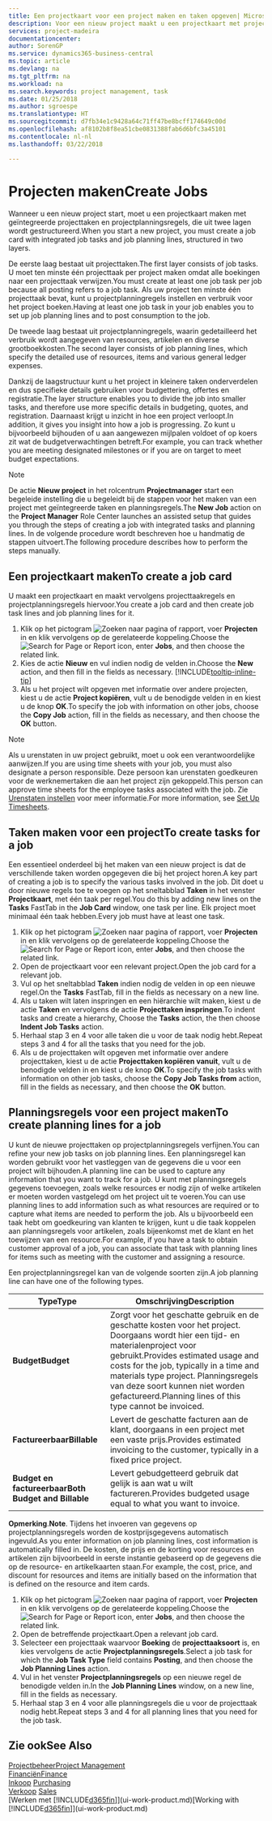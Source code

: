 ```yaml
---
title: Een projectkaart voor een project maken en taken opgeven| Microsoft Docs'
description: Voor een nieuw project maakt u een projectkaart met projecttaken en planningsregels om u te helpen voortgang en budgetten te beheren.
services: project-madeira
documentationcenter: 
author: SorenGP
ms.service: dynamics365-business-central
ms.topic: article
ms.devlang: na
ms.tgt_pltfrm: na
ms.workload: na
ms.search.keywords: project management, task
ms.date: 01/25/2018
ms.author: sgroespe
ms.translationtype: HT
ms.sourcegitcommit: d7fb34e1c9428a64c71ff47be8bcff174649c00d
ms.openlocfilehash: af8102b8f8ea51cbe0831388fab6d6bfc3a45101
ms.contentlocale: nl-nl
ms.lasthandoff: 03/22/2018

---
```

# <a name="create-jobs"></a><span data-ttu-id="f06be-103">Projecten maken</span><span class="sxs-lookup"><span data-stu-id="f06be-103">Create Jobs</span></span>
<span data-ttu-id="f06be-104">Wanneer u een nieuw project start, moet u een projectkaart maken met geïntegreerde projecttaken en projectplanningsregels, die uit twee lagen wordt gestructureerd.</span><span class="sxs-lookup"><span data-stu-id="f06be-104">When you start a new project, you must create a job card with integrated job tasks and job planning lines, structured in two layers.</span></span>  

<span data-ttu-id="f06be-105">De eerste laag bestaat uit projecttaken.</span><span class="sxs-lookup"><span data-stu-id="f06be-105">The first layer consists of job tasks.</span></span> <span data-ttu-id="f06be-106">U moet ten minste één projecttaak per project maken omdat alle boekingen naar een projecttaak verwijzen.</span><span class="sxs-lookup"><span data-stu-id="f06be-106">You must create at least one job task per job because all posting refers to a job task.</span></span> <span data-ttu-id="f06be-107">Als uw project ten minste één projecttaak bevat, kunt u projectplanningregels instellen en verbruik voor het project boeken.</span><span class="sxs-lookup"><span data-stu-id="f06be-107">Having at least one job task in your job enables you to set up job planning lines and to post consumption to the job.</span></span>

<span data-ttu-id="f06be-108">De tweede laag bestaat uit projectplanningregels, waarin gedetailleerd het verbruik wordt aangegeven van resources, artikelen en diverse grootboekkosten.</span><span class="sxs-lookup"><span data-stu-id="f06be-108">The second layer consists of job planning lines, which specify the detailed use of resources, items and various general ledger expenses.</span></span>

<span data-ttu-id="f06be-109">Dankzij de laagstructuur kunt u het project in kleinere taken onderverdelen en dus specifieke details gebruiken voor budgettering, offertes en registratie.</span><span class="sxs-lookup"><span data-stu-id="f06be-109">The layer structure enables you to divide the job into smaller tasks, and therefore use more specific details in budgeting, quotes, and registration.</span></span> <span data-ttu-id="f06be-110">Daarnaast krijgt u inzicht in hoe een project verloopt.</span><span class="sxs-lookup"><span data-stu-id="f06be-110">In addition, it gives you insight into how a job is progressing.</span></span> <span data-ttu-id="f06be-111">Zo kunt u bijvoorbeeld bijhouden of u aan aangewezen mijlpalen voldoet of op koers zit wat de budgetverwachtingen betreft.</span><span class="sxs-lookup"><span data-stu-id="f06be-111">For example, you can track whether you are meeting designated milestones or if you are on target to meet budget expectations.</span></span>

> [!NOTE]  
>   <span data-ttu-id="f06be-112">De actie **Nieuw project** in het rolcentrum **Projectmanager** start een begeleide instelling die u begeleidt bij de stappen voor het maken van een project met geïntegreerde taken en planningsregels.</span><span class="sxs-lookup"><span data-stu-id="f06be-112">The **New Job** action on the **Project Manager** Role Center launches an assisted setup that guides you through the steps of creating a job with integrated tasks and planning lines.</span></span> <span data-ttu-id="f06be-113">In de volgende procedure wordt beschreven hoe u handmatig de stappen uitvoert.</span><span class="sxs-lookup"><span data-stu-id="f06be-113">The following procedure describes how to perform the steps manually.</span></span>

## <a name="to-create-a-job-card"></a><span data-ttu-id="f06be-114">Een projectkaart maken</span><span class="sxs-lookup"><span data-stu-id="f06be-114">To create a job card</span></span>
<span data-ttu-id="f06be-115">U maakt een projectkaart en maakt vervolgens projecttaakregels en projectplanningsregels hiervoor.</span><span class="sxs-lookup"><span data-stu-id="f06be-115">You create a job card and then create job task lines and job planning lines for it.</span></span>

1. <span data-ttu-id="f06be-116">Klik op het pictogram ![Zoeken naar pagina of rapport](media/ui-search/search_small.png "pictogram Zoeken naar pagina of rapport"), voer **Projecten** in en klik vervolgens op de gerelateerde koppeling.</span><span class="sxs-lookup"><span data-stu-id="f06be-116">Choose the ![Search for Page or Report](media/ui-search/search_small.png "Search for Page or Report icon") icon, enter **Jobs**, and then choose the related link.</span></span>  
2. <span data-ttu-id="f06be-117">Kies de actie **Nieuw** en vul indien nodig de velden in.</span><span class="sxs-lookup"><span data-stu-id="f06be-117">Choose the **New** action, and then fill in the fields as necessary.</span></span> [!INCLUDE[tooltip-inline-tip](includes/tooltip-inline-tip_md.md)]
3. <span data-ttu-id="f06be-118">Als u het project wilt opgeven met informatie over andere projecten, kiest u de actie **Project kopiëren**, vult u de benodigde velden in en kiest u de knop **OK**.</span><span class="sxs-lookup"><span data-stu-id="f06be-118">To specify the job with information on other jobs, choose the **Copy Job** action, fill in the fields as necessary, and then choose the **OK** button.</span></span>

> [!NOTE]  
>   <span data-ttu-id="f06be-119">Als u urenstaten in uw project gebruikt, moet u ook een verantwoordelijke aanwijzen.</span><span class="sxs-lookup"><span data-stu-id="f06be-119">If you are using time sheets with your job, you must also designate a person responsible.</span></span> <span data-ttu-id="f06be-120">Deze persoon kan urenstaten goedkeuren voor de werknemertaken die aan het project zijn gekoppeld.</span><span class="sxs-lookup"><span data-stu-id="f06be-120">This person can approve time sheets for the employee tasks associated with the job.</span></span> <span data-ttu-id="f06be-121">Zie [Urenstaten instellen](projects-how-setup-time-sheets.md) voor meer informatie.</span><span class="sxs-lookup"><span data-stu-id="f06be-121">For more information, see [Set Up Timesheets](projects-how-setup-time-sheets.md).</span></span>

## <a name="to-create-tasks-for-a-job"></a><span data-ttu-id="f06be-122">Taken maken voor een project</span><span class="sxs-lookup"><span data-stu-id="f06be-122">To create tasks for a job</span></span>
<span data-ttu-id="f06be-123">Een essentieel onderdeel bij het maken van een nieuw project is dat de verschillende taken worden opgegeven die bij het project horen.</span><span class="sxs-lookup"><span data-stu-id="f06be-123">A key part of creating a job is to specify the various tasks involved in the job.</span></span> <span data-ttu-id="f06be-124">Dit doet u door nieuwe regels toe te voegen op het sneltabblad **Taken** in het venster **Projectkaart**, met één taak per regel.</span><span class="sxs-lookup"><span data-stu-id="f06be-124">You do this by adding new lines on the **Tasks** FastTab in the **Job Card** window, one task per line.</span></span> <span data-ttu-id="f06be-125">Elk project moet minimaal één taak hebben.</span><span class="sxs-lookup"><span data-stu-id="f06be-125">Every job must have at least one task.</span></span>

1. <span data-ttu-id="f06be-126">Klik op het pictogram ![Zoeken naar pagina of rapport](media/ui-search/search_small.png "pictogram Zoeken naar pagina of rapport"), voer **Projecten** in en klik vervolgens op de gerelateerde koppeling.</span><span class="sxs-lookup"><span data-stu-id="f06be-126">Choose the ![Search for Page or Report](media/ui-search/search_small.png "Search for Page or Report icon") icon, enter **Jobs**, and then choose the related link.</span></span>
2. <span data-ttu-id="f06be-127">Open de projectkaart voor een relevant project.</span><span class="sxs-lookup"><span data-stu-id="f06be-127">Open the job card for a relevant job.</span></span>
3. <span data-ttu-id="f06be-128">Vul op het sneltabblad **Taken** indien nodig de velden in op een nieuwe regel.</span><span class="sxs-lookup"><span data-stu-id="f06be-128">On the **Tasks** FastTab, fill in the fields as necessary on a new line.</span></span>
4. <span data-ttu-id="f06be-129">Als u taken wilt laten inspringen en een hiërarchie wilt maken, kiest u de actie **Taken** en vervolgens de actie **Projecttaken inspringen**.</span><span class="sxs-lookup"><span data-stu-id="f06be-129">To indent tasks and create a hierarchy, Choose the **Tasks** action, the then choose **Indent Job Tasks** action.</span></span>
5. <span data-ttu-id="f06be-130">Herhaal stap 3 en 4 voor alle taken die u voor de taak nodig hebt.</span><span class="sxs-lookup"><span data-stu-id="f06be-130">Repeat steps 3 and 4 for all the tasks that you need for the job.</span></span>
6. <span data-ttu-id="f06be-131">Als u de projecttaken wilt opgeven met informatie over andere projecttaken, kiest u de actie **Projecttaken kopiëren vanuit**, vult u de benodigde velden in en kiest u de knop **OK**.</span><span class="sxs-lookup"><span data-stu-id="f06be-131">To specify the job tasks with information on other job tasks, choose the **Copy Job Tasks from** action, fill in the fields as necessary, and then choose the **OK** button.</span></span>

## <a name="to-create-planning-lines-for-a-job"></a><span data-ttu-id="f06be-132">Planningsregels voor een project maken</span><span class="sxs-lookup"><span data-stu-id="f06be-132">To create planning lines for a job</span></span>
<span data-ttu-id="f06be-133">U kunt de nieuwe projecttaken op projectplanningsregels verfijnen.</span><span class="sxs-lookup"><span data-stu-id="f06be-133">You can refine your new job tasks on job planning lines.</span></span> <span data-ttu-id="f06be-134">Een planningsregel kan worden gebruikt voor het vastleggen van de gegevens die u voor een project wilt bijhouden.</span><span class="sxs-lookup"><span data-stu-id="f06be-134">A planning line can be used to capture any information that you want to track for a job.</span></span> <span data-ttu-id="f06be-135">U kunt met planningsregels gegevens toevoegen, zoals welke resources er nodig zijn of welke artikelen er moeten worden vastgelegd om het project uit te voeren.</span><span class="sxs-lookup"><span data-stu-id="f06be-135">You can use planning lines to add information such as what resources are required or to capture what items are needed to perform the job.</span></span> <span data-ttu-id="f06be-136">Als u bijvoorbeeld een taak hebt om goedkeuring van klanten te krijgen, kunt u die taak koppelen aan planningsregels voor artikelen, zoals bijeenkomst met de klant en het toewijzen van een resource.</span><span class="sxs-lookup"><span data-stu-id="f06be-136">For example, if you have a task to obtain customer approval of a job, you can associate that task with planning lines for items such as meeting with the customer and assigning a resource.</span></span>  

<span data-ttu-id="f06be-137">Een projectplanningsregel kan van de volgende soorten zijn.</span><span class="sxs-lookup"><span data-stu-id="f06be-137">A job planning line can have one of the following types.</span></span>  

| <span data-ttu-id="f06be-138">Type</span><span class="sxs-lookup"><span data-stu-id="f06be-138">Type</span></span> | <span data-ttu-id="f06be-139">Omschrijving</span><span class="sxs-lookup"><span data-stu-id="f06be-139">Description</span></span> |
| --- | --- |
| <span data-ttu-id="f06be-140">**Budget**</span><span class="sxs-lookup"><span data-stu-id="f06be-140">**Budget**</span></span> |<span data-ttu-id="f06be-141">Zorgt voor het geschatte gebruik en de geschatte kosten voor het project. Doorgaans wordt hier een tijd- en materialenproject voor gebruikt.</span><span class="sxs-lookup"><span data-stu-id="f06be-141">Provides estimated usage and costs for the job, typically in a time and materials type project.</span></span> <span data-ttu-id="f06be-142">Planningsregels van deze soort kunnen niet worden gefactureerd.</span><span class="sxs-lookup"><span data-stu-id="f06be-142">Planning lines of this type cannot be invoiced.</span></span> |
| <span data-ttu-id="f06be-143">**Factureerbaar**</span><span class="sxs-lookup"><span data-stu-id="f06be-143">**Billable**</span></span> |<span data-ttu-id="f06be-144">Levert de geschatte facturen aan de klant, doorgaans in een project met een vaste prijs.</span><span class="sxs-lookup"><span data-stu-id="f06be-144">Provides estimated invoicing to the customer, typically in a fixed price project.</span></span> |
| <span data-ttu-id="f06be-145">**Budget en factureerbaar**</span><span class="sxs-lookup"><span data-stu-id="f06be-145">**Both Budget and Billable**</span></span> |<span data-ttu-id="f06be-146">Levert gebudgetteerd gebruik dat gelijk is aan wat u wilt factureren.</span><span class="sxs-lookup"><span data-stu-id="f06be-146">Provides budgeted usage equal to what you want to invoice.</span></span> |

<span data-ttu-id="f06be-147">**Opmerking**.</span><span class="sxs-lookup"><span data-stu-id="f06be-147">**Note**.</span></span> <span data-ttu-id="f06be-148">Tijdens het invoeren van gegevens op projectplanningsregels worden de kostprijsgegevens automatisch ingevuld.</span><span class="sxs-lookup"><span data-stu-id="f06be-148">As you enter information on job planning lines, cost information is automatically filled in.</span></span> <span data-ttu-id="f06be-149">De kosten, de prijs en de korting voor resources en artikelen zijn bijvoorbeeld in eerste instantie gebaseerd op de gegevens die op de resource- en artikelkaarten staan.</span><span class="sxs-lookup"><span data-stu-id="f06be-149">For example, the cost, price, and discount for resources and items are initially based on the information that is defined on the resource and item cards.</span></span>

1. <span data-ttu-id="f06be-150">Klik op het pictogram ![Zoeken naar pagina of rapport](media/ui-search/search_small.png "pictogram Zoeken naar pagina of rapport"), voer **Projecten** in en klik vervolgens op de gerelateerde koppeling.</span><span class="sxs-lookup"><span data-stu-id="f06be-150">Choose the ![Search for Page or Report](media/ui-search/search_small.png "Search for Page or Report icon") icon, enter **Jobs**, and then choose the related link.</span></span>
2. <span data-ttu-id="f06be-151">Open de betreffende projectkaart.</span><span class="sxs-lookup"><span data-stu-id="f06be-151">Open a relevant job card.</span></span>
3. <span data-ttu-id="f06be-152">Selecteer een projecttaak waarvoor **Boeking** de **projecttaaksoort** is, en kies vervolgens de actie **Projectplanningsregels**.</span><span class="sxs-lookup"><span data-stu-id="f06be-152">Select a job task for which the **Job Task Type** field contains **Posting**, and then choose the **Job Planning Lines** action.</span></span>  
4. <span data-ttu-id="f06be-153">Vul in het venster **Projectplanningsregels** op een nieuwe regel de benodigde velden in.</span><span class="sxs-lookup"><span data-stu-id="f06be-153">In the **Job Planning Lines** window, on a new line, fill in the fields as necessary.</span></span>
5. <span data-ttu-id="f06be-154">Herhaal stap 3 en 4 voor alle planningsregels die u voor de projecttaak nodig hebt.</span><span class="sxs-lookup"><span data-stu-id="f06be-154">Repeat steps 3 and 4 for all planning lines that you need for the job task.</span></span>

## <a name="see-also"></a><span data-ttu-id="f06be-155">Zie ook</span><span class="sxs-lookup"><span data-stu-id="f06be-155">See Also</span></span>
[<span data-ttu-id="f06be-156">Projectbeheer</span><span class="sxs-lookup"><span data-stu-id="f06be-156">Project Management</span></span>](projects-manage-projects.md)  
[<span data-ttu-id="f06be-157">Financiën</span><span class="sxs-lookup"><span data-stu-id="f06be-157">Finance</span></span>](finance.md)  
<span data-ttu-id="f06be-158">[Inkoop](purchasing-manage-purchasing.md)       </span><span class="sxs-lookup"><span data-stu-id="f06be-158">[Purchasing](purchasing-manage-purchasing.md)       </span></span>  
<span data-ttu-id="f06be-159">[Verkoop](sales-manage-sales.md)    </span><span class="sxs-lookup"><span data-stu-id="f06be-159">[Sales](sales-manage-sales.md)    </span></span>  
<span data-ttu-id="f06be-160">[Werken met [!INCLUDE[d365fin](includes/d365fin_md.md)]](ui-work-product.md)</span><span class="sxs-lookup"><span data-stu-id="f06be-160">[Working with [!INCLUDE[d365fin](includes/d365fin_md.md)]](ui-work-product.md)</span></span>  

